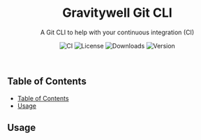 <h1 align="center">Gravitywell Git CLI</h1>
<p align="center">A Git CLI to help with your continuous integration (CI)</p>
<p align="center">
  <img src="https://img.shields.io/github/workflow/status/GravitywellUK/packages/CI/master" alt="CI" />
  <img src="https://img.shields.io/github/license/gravitywelluk/packages" alt="License" />
  <img src="https://img.shields.io/npm/dm/@gravitywelluk/gitci-cli" alt="Downloads" />
  <img src="https://img.shields.io/npm/v/@gravitywelluk/gitci-cli" alt="Version" />
</p>
<br />

## Table of Contents
- [Table of Contents](#table-of-contents)
- [Usage](#usage)

## Usage
